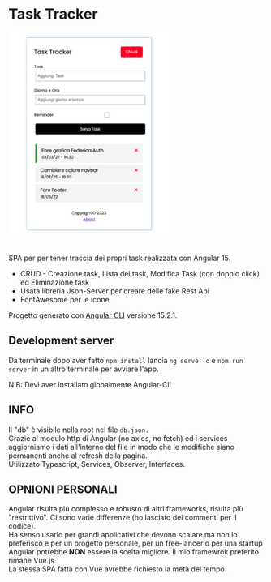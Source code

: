 # Task Tracker

<img src="./preview.png" alt="anteprima task tracker" height="400" style="margin-bottom: 20px;"/>

SPA per per tener traccia dei propri task realizzata con Angular 15.
- CRUD - Creazione task, Lista dei task, Modifica Task (con doppio click) ed Eliminazione task
- Usata libreria Json-Server per creare delle fake Rest Api
- FontAwesome per le icone

Progetto generato con [Angular CLI](https://github.com/angular/angular-cli) versione 15.2.1.

## Development server

Da terminale dopo aver fatto `npm install` lancia `ng serve -o` e `npm run server` in un altro terminale per avviare l'app.

N.B: Devi aver installato globalmente Angular-Cli


## INFO
Il "db" è visibile nella root nel file `db.json.`\
Grazie al modulo http di Angular (no axios, no fetch) ed i services aggiorniamo i dati all'interno del file in modo che le modifiche siano permanenti anche al refresh della pagina.\
Utilizzato Typescript, Services, Observer, Interfaces.

## OPNIONI PERSONALI
Angular risulta più complesso e robusto di altri frameworks, risulta più "restrittivo". Ci sono varie differenze (ho lasciato dei commenti per il codice).\
Ha senso usarlo per grandi applicativi che devono scalare ma non lo preferisco e per un progetto personale, per un free-lancer o per una startup Angular potrebbe **NON** essere la scelta migliore.
Il mio framewrok preferito rimane Vue.js.\
La stessa SPA fatta con Vue avrebbe richiesto la metà del tempo.

